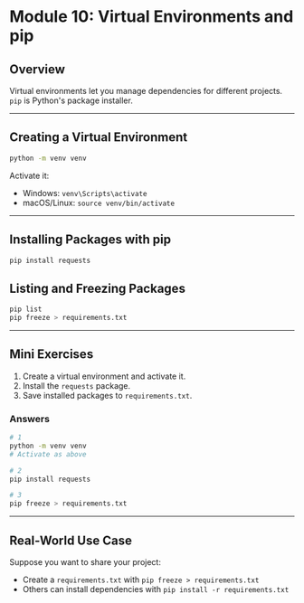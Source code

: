 # Module 10: Virtual Environments and pip

## Overview
Virtual environments let you manage dependencies for different projects. `pip` is Python's package installer.

---

## Creating a Virtual Environment
```sh
python -m venv venv
```
Activate it:
- Windows: `venv\Scripts\activate`
- macOS/Linux: `source venv/bin/activate`

---

## Installing Packages with pip
```sh
pip install requests
```

## Listing and Freezing Packages
```sh
pip list
pip freeze > requirements.txt
```

---

## Mini Exercises
1. Create a virtual environment and activate it.
2. Install the `requests` package.
3. Save installed packages to `requirements.txt`.

### Answers
```sh
# 1
python -m venv venv
# Activate as above

# 2
pip install requests

# 3
pip freeze > requirements.txt
```

---

## Real-World Use Case
Suppose you want to share your project:
- Create a `requirements.txt` with `pip freeze > requirements.txt`
- Others can install dependencies with `pip install -r requirements.txt` 